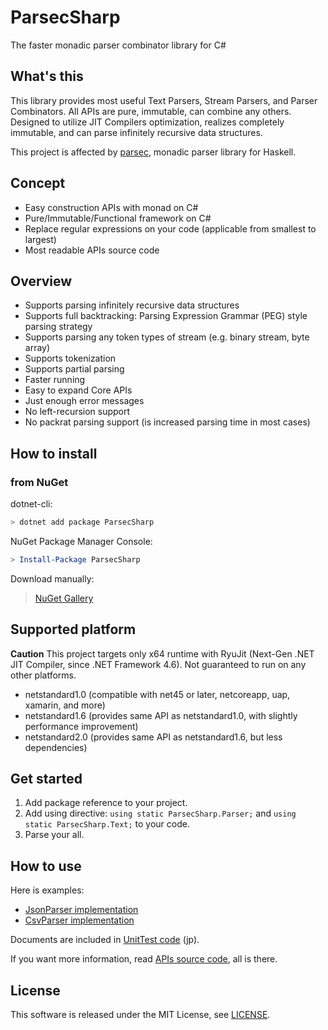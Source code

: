 # ParsecSharp
The faster monadic parser combinator library for C#


## What's this
This library provides most useful Text Parsers, Stream Parsers, and Parser Combinators.
All APIs are pure, immutable, can combine any others.
Designed to utilize JIT Compilers optimization, realizes completely immutable, and can parse infinitely recursive data structures.

This project is affected by [parsec](https://hackage.haskell.org/package/parsec), monadic parser library for Haskell.


## Concept
* Easy construction APIs with monad on C#
* Pure/Immutable/Functional framework on C#
* Replace regular expressions on your code (applicable from smallest to largest)
* Most readable APIs source code


## Overview
* Supports parsing infinitely recursive data structures
* Supports full backtracking: Parsing Expression Grammar (PEG) style parsing strategy
* Supports parsing any token types of stream (e.g. binary stream, byte array)
* Supports tokenization
* Supports partial parsing
* Faster running
* Easy to expand Core APIs
* Just enough error messages
* No left-recursion support
* No packrat parsing support (is increased parsing time in most cases)


## How to install

### from NuGet
dotnet-cli:

```sh
> dotnet add package ParsecSharp
```

NuGet Package Manager Console:

```powershell
> Install-Package ParsecSharp
```

Download manually:

> [NuGet Gallery](https://www.nuget.org/packages/ParsecSharp/)


## Supported platform
**Caution** This project targets only x64 runtime with RyuJit (Next-Gen .NET JIT Compiler, since .NET Framework 4.6). Not guaranteed to run on any other platforms.

* netstandard1.0 (compatible with net45 or later, netcoreapp, uap, xamarin, and more)
* netstandard1.6 (provides same API as netstandard1.0, with slightly performance improvement)
* netstandard2.0 (provides same API as netstandard1.6, but less dependencies)


## Get started
1. Add package reference to your project.
2. Add using directive: `using static ParsecSharp.Parser;` and `using static ParsecSharp.Text;` to your code.
3. Parse your all.


## How to use
Here is examples:

* [JsonParser implementation](ParsecSharp.Examples/JsonParser.cs)
* [CsvParser implementation](ParsecSharp.Examples/CsvParser.cs)

Documents are included in [UnitTest code](UnitTest.ParsecSharp/ParserTest.cs) (jp).

If you want more information, read [APIs source code](ParsecSharp/Parser), all is there.


## License
This software is released under the MIT License, see [LICENSE](LICENSE).
